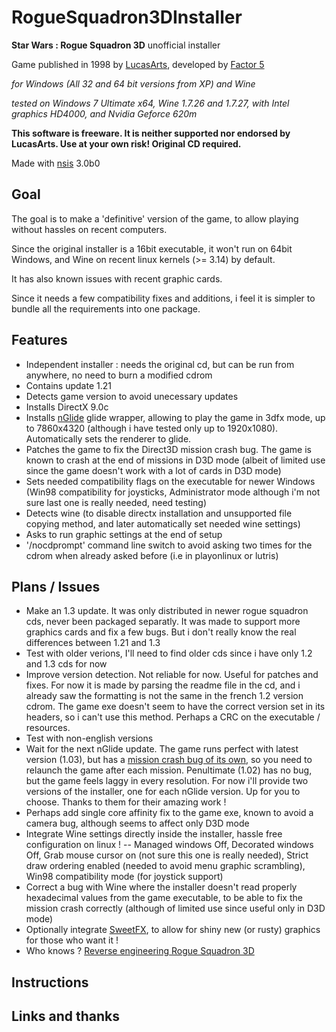 RogueSquadron3DInstaller
========================

**Star Wars : Rogue Squadron 3D** unofficial installer

Game published in 1998 by [LucasArts](http://www.starwars.com/games-apps), developed by [Factor 5](http://www.factor5.de/)

*for Windows (All 32 and 64 bit versions from XP) and Wine*

*tested on Windows 7 Ultimate x64, Wine 1.7.26 and 1.7.27, with Intel graphics HD4000, and Nvidia Geforce 620m*

**This software is freeware. It is neither supported nor endorsed by LucasArts. Use at your own risk! Original CD required.**

Made with [nsis](http://nsis.sourceforge.net) 3.0b0

## Goal

The goal is to make a 'definitive' version of the game, to allow playing without hassles on recent computers.

Since the original installer is a 16bit executable, it won't run on 64bit Windows, and Wine on recent linux kernels (>= 3.14) by default.

It has also known issues with recent graphic cards.

Since it needs a few compatibility fixes and additions, i feel it is simpler to bundle all the requirements into one package.

## Features

- Independent installer : needs the original cd, but can be run from anywhere, no need to burn a modified cdrom
- Contains update 1.21
- Detects game version to avoid unecessary updates
- Installs DirectX 9.0c
- Installs [nGlide](http://www.zeus-software.com/downloads/nglide) glide wrapper, allowing to play the game in 3dfx mode, up to 7860x4320 (although i have tested only up to 1920x1080). Automatically sets the renderer to glide.
- Patches the game to fix the Direct3D mission crash bug. The game is known to crash at the end of missions in D3D mode (albeit of limited use since the game doesn't work with a lot of cards in D3D mode)
- Sets needed compatibility flags on the executable for newer Windows (Win98 compatibility for joysticks, Administrator mode although i'm not sure last one is really needed, need testing)
- Detects wine (to disable directx installation and unsupported file copying method, and later automatically set needed wine settings)
- Asks to run graphic settings at the end of setup
- '/nocdprompt' command line switch to avoid asking two times for the cdrom when already asked before (i.e in playonlinux or lutris)

## Plans / Issues

- Make an 1.3 update. It was only distributed in newer rogue squadron cds, never been packaged separatly. It was made to support more graphics cards and fix a few bugs. But i don't really know the real differences between 1.21 and 1.3
- Test with older verions, I'll need to find older cds since i have only 1.2 and 1.3 cds for now
- Improve version detection. Not reliable for now. Useful for patches and fixes. For now it is made by parsing the readme file in the cd, and i already saw the formatting is not the same in the french 1.2 version cdrom. The game exe doesn't seem to have the correct version set in its headers, so i can't use this method. Perhaps a CRC on the executable / resources.
- Test with non-english versions
- Wait for the next nGlide update. The game runs perfect with latest version (1.03), but has a [mission crash bug of its own](http://www.zeus-software.com/forum/viewtopic.php?f=10&t=729), so you need to relaunch the game after each mission. Penultimate (1.02) has no bug, but the game feels laggy in every resolution. For now i'll provide two versions of the installer, one for each nGlide version. Up for you to choose. Thanks to them for their amazing work !
- Perhaps add single core affinity fix to the game exe, known to avoid a camera bug, although seems to affect only D3D mode
- Integrate Wine settings directly inside the installer, hassle free configuration on linux ! -- Managed windows Off, Decorated windows Off, Grab mouse cursor on (not sure this one is really needed), Strict draw ordering enabled (needed to avoid menu graphic scrambling), Win98 compatibility mode (for joystick support)
- Correct a bug with Wine where the installer doesn't read properly hexadecimal values from the game executable, to be able to fix the mission crash correctly (although of limited use since useful only in D3D mode)
- Optionally integrate [SweetFX](http://forums.guru3d.com/showthread.php?t=381912), to allow for shiny new (or rusty) graphics for those who want it !
- Who knows ? [Reverse engineering Rogue Squadron 3D](http://satd.sk/web/rs/)

## Instructions

## Links and thanks
